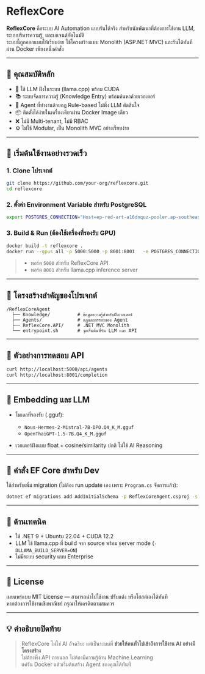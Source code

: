 
# ReflexCore

**ReflexCore** คือระบบ AI Automation แบบรันได้จริง สำหรับนักพัฒนาที่ต้องการใช้งาน LLM, ระบบบริหารความรู้, และเอเจนต์อัตโนมัติ  
ระบบนี้ถูกออกแบบให้เรียบง่าย ใช้โครงสร้างแบบ Monolith (ASP.NET MVC) และรันได้ทันทีผ่าน Docker เพียงหนึ่งคำสั่ง

---

## 🔧 คุณสมบัติหลัก

- 🧠 ใช้ LLM ฝังในระบบ (llama.cpp) พร้อม CUDA
- 📚 ระบบจัดการความรู้ (Knowledge Entry) พร้อมค้นหาด้วยเวกเตอร์
- 🤖 Agent ที่ทำงานด้วยกฎ Rule-based ไม่พึ่ง LLM ตัดสินใจ
- 📦 ติดตั้งได้ง่ายในเครื่องเดียวผ่าน Docker Image เดียว
- ❌ ไม่มี Multi-tenant, ไม่มี RBAC
- ⚙️ ไม่ใช้ Modular, เป็น Monolith MVC อย่างเรียบง่าย

---

## 🚀 เริ่มต้นใช้งานอย่างรวดเร็ว

### 1. Clone โปรเจกต์

```bash
git clone https://github.com/your-org/reflexcore.git
cd reflexcore
```

### 2. ตั้งค่า Environment Variable สำหรับ PostgreSQL

```bash
export POSTGRES_CONNECTION="Host=ep-red-art-a16dnquz-pooler.ap-southeast-1.aws.neon.tech;Port=5432;Database=neondb;Username=neondb_owner;Password=npg_MygPNjGAFB17;SslMode=Require;Trust Server Certificate=true"
```

### 3. Build & Run (ต้องใช้เครื่องที่รองรับ GPU)

```bash
docker build -t reflexcore .
docker run --gpus all -p 5000:5000 -p 8001:8001   -e POSTGRES_CONNECTION="$POSTGRES_CONNECTION"   reflexcore
```

> - พอร์ต `5000` สำหรับ ReflexCore API
> - พอร์ต `8001` สำหรับ llama.cpp inference server

---

## 📁 โครงสร้างสำคัญของโปรเจกต์

```
/ReflexCoreAgent
  ├── Knowledge/          # ข้อมูลความรู้สำหรับฝังเวกเตอร์
  ├── Agents/             # กฎและตรรกะของ Agent
  ├── ReflexCore.API/     # .NET MVC Monolith
  └── entrypoint.sh       # จุดเริ่มต้นที่รัน LLM และ API
```

---

## 🧪 ตัวอย่างการทดสอบ API

```bash
curl http://localhost:5000/api/agents
curl http://localhost:8001/completion
```

---

## 🧠 Embedding และ LLM

- โมเดลที่รองรับ (.gguf):
  - `Nous-Hermes-2-Mistral-7B-DPO.Q4_K_M.gguf`
  - `OpenThaiGPT-1.5-7B.Q4_K_M.gguf`

- เวกเตอร์ฝังแบบ float + cosine/similarity ปกติ ไม่ใช้ AI Reasoning

---

## 🧰 คำสั่ง EF Core สำหรับ Dev

ใช้สำหรับเพิ่ม migration (ไม่ต้อง run update เอง เพราะ `Program.cs` จัดการแล้ว):

```bash
dotnet ef migrations add AddInitialSchema -p ReflexCoreAgent.csproj -s ReflexCoreAgent.csproj
```

---

## 🔬 ด้านเทคนิค

- ใช้ .NET 9 + Ubuntu 22.04 + CUDA 12.2
- LLM ใช้ llama.cpp ที่ build จาก source พร้อม server mode (`-DLLAMA_BUILD_SERVER=ON`)
- ไม่มีระบบ security แบบ Enterprise

---

## 📄 License

เผยแพร่แบบ MIT License — สามารถนำไปใช้งาน ปรับแต่ง หรือโฮสต์เองได้ทันที  
หากต้องการใช้งานเชิงพาณิชย์ กรุณาให้เครดิตตามสมควร

---

## 💡 คำอธิบายปิดท้าย

> ReflexCore ไม่ใช่ AI อัจฉริยะ แต่เป็นระบบที่ **ช่วยให้คนทั่วไปเข้าถึงการใช้งาน AI อย่างมีโครงสร้าง**  
> ไม่ต้องพึ่ง API ภายนอก ไม่ต้องมีความรู้ด้าน Machine Learning  
> แค่รัน Docker แล้วเริ่มต้นสร้าง Agent ของคุณได้ทันที
